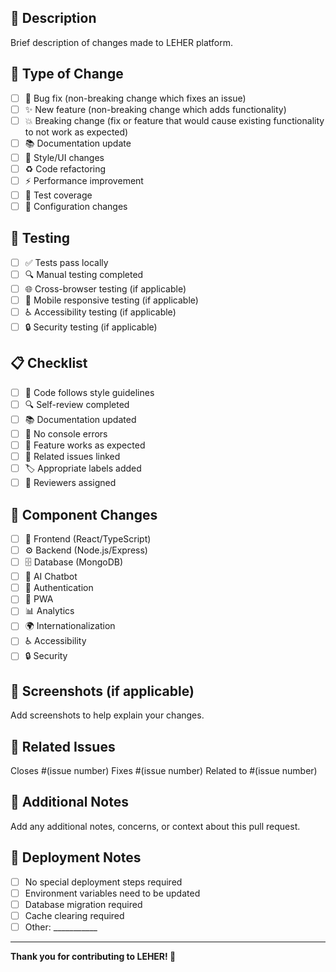 ## 🌊 Description
Brief description of changes made to LEHER platform.

## 🔄 Type of Change
- [ ] 🐛 Bug fix (non-breaking change which fixes an issue)
- [ ] ✨ New feature (non-breaking change which adds functionality)
- [ ] 💥 Breaking change (fix or feature that would cause existing functionality to not work as expected)
- [ ] 📚 Documentation update
- [ ] 🎨 Style/UI changes
- [ ] ♻️ Code refactoring
- [ ] ⚡ Performance improvement
- [ ] 🧪 Test coverage
- [ ] 🔧 Configuration changes

## 🧪 Testing
- [ ] ✅ Tests pass locally
- [ ] 🔍 Manual testing completed
- [ ] 🌐 Cross-browser testing (if applicable)
- [ ] 📱 Mobile responsive testing (if applicable)
- [ ] ♿ Accessibility testing (if applicable)
- [ ] 🔒 Security testing (if applicable)

## 📋 Checklist
- [ ] 📝 Code follows style guidelines
- [ ] 🔍 Self-review completed
- [ ] 📚 Documentation updated
- [ ] 🚫 No console errors
- [ ] 🎯 Feature works as expected
- [ ] 🔗 Related issues linked
- [ ] 🏷️ Appropriate labels added
- [ ] 👥 Reviewers assigned

## 🎯 Component Changes
- [ ] 🎨 Frontend (React/TypeScript)
- [ ] ⚙️ Backend (Node.js/Express)
- [ ] 🗄️ Database (MongoDB)
- [ ] 🤖 AI Chatbot
- [ ] 🔐 Authentication
- [ ] 📱 PWA
- [ ] 📊 Analytics
- [ ] 🌍 Internationalization
- [ ] ♿ Accessibility
- [ ] 🔒 Security

## 📸 Screenshots (if applicable)
Add screenshots to help explain your changes.

## 🔗 Related Issues
Closes #(issue number)
Fixes #(issue number)
Related to #(issue number)

## 📝 Additional Notes
Add any additional notes, concerns, or context about this pull request.

## 🚀 Deployment Notes
- [ ] No special deployment steps required
- [ ] Environment variables need to be updated
- [ ] Database migration required
- [ ] Cache clearing required
- [ ] Other: ___________

---

**Thank you for contributing to LEHER! 🌊**
